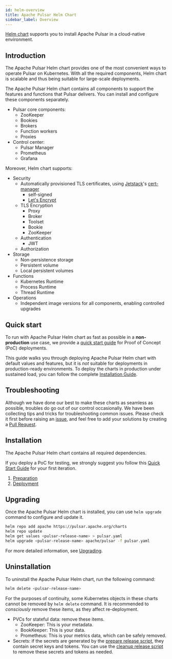```yaml
---
id: helm-overview
title: Apache Pulsar Helm Chart
sidebar_label: Overview
---
```


[Helm chart](https://github.com/apache/pulsar-helm-chart) supports you to install Apache Pulsar in a cloud-native environment.

## Introduction

The Apache Pulsar Helm chart provides one of the most convenient ways to operate Pulsar on Kubernetes. With all the required components, Helm chart is scalable and thus being suitable for large-scale deployments.

The Apache Pulsar Helm chart contains all components to support the features and functions that Pulsar delivers. You can install and configure these components separately.

- Pulsar core components:
    - ZooKeeper
    - Bookies
    - Brokers
    - Function workers
    - Proxies
- Control center:
    - Pulsar Manager
    - Prometheus
    - Grafana

Moreover, Helm chart supports:

- Security
    - Automatically provisioned TLS certificates, using [Jetstack](https://www.jetstack.io/)'s [cert-manager](https://cert-manager.io/docs/)
        - self-signed
        - [Let's Encrypt](https://letsencrypt.org/)
    - TLS Encryption
        - Proxy
        - Broker
        - Toolset
        - Bookie
        - ZooKeeper
    - Authentication
        - JWT
    - Authorization
- Storage
    - Non-persistence storage
    - Persistent volume
    - Local persistent volumes
- Functions
    - Kubernetes Runtime
    - Process Runtime
    - Thread Runtime
- Operations
    - Independent image versions for all components, enabling controlled upgrades

## Quick start

To run with Apache Pulsar Helm chart as fast as possible in a **non-production** use case, we provide a [quick start guide](getting-started-helm.md) for Proof of Concept (PoC) deployments.

This guide walks you through deploying Apache Pulsar Helm chart with default values and features, but it is *not* suitable for deployments in production-ready environments. To deploy the charts in production under sustained load, you can follow the complete [Installation Guide](helm-install.md).

## Troubleshooting

Although we have done our best to make these charts as seamless as possible, troubles do go out of our control occasionally. We have been collecting tips and tricks for troubleshooting common issues. Please check it first before raising an [issue](https://github.com/apache/pulsar/issues/new/choose), and feel free to add your solutions by creating a [Pull Request](https://github.com/apache/pulsar/compare).

## Installation

The Apache Pulsar Helm chart contains all required dependencies.

If you deploy a PoC for testing, we strongly suggest you follow this [Quick Start Guide](getting-started-helm.md) for your first iteration.

1. [Preparation](helm-prepare.md)
2. [Deployment](helm-deploy.md)

## Upgrading

Once the Apache Pulsar Helm chart is installed, you can use `helm upgrade` command to configure and update it.

```bash
helm repo add apache https://pulsar.apache.org/charts
helm repo update
helm get values <pulsar-release-name> > pulsar.yaml
helm upgrade <pulsar-release-name> apache/pulsar -f pulsar.yaml
```

For more detailed information, see [Upgrading](helm-upgrade.md).

## Uninstallation

To uninstall the Apache Pulsar Helm chart, run the following command:

```bash
helm delete <pulsar-release-name>
```

For the purposes of continuity, some Kubernetes objects in these charts cannot be removed by `helm delete` command. It is recommended to *consciously* remove these items, as they affect re-deployment.

* PVCs for stateful data: remove these items.
    - ZooKeeper: This is your metadata.
    - BookKeeper: This is your data.
    - Prometheus: This is your metrics data, which can be safely removed.
* Secrets: if the secrets are generated by the [prepare release script](https://github.com/apache/pulsar-helm-chart/blob/master/scripts/pulsar/prepare_helm_release.sh), they contain secret keys and tokens. You can use the [cleanup release script](https://github.com/apache/pulsar-helm-chart/blob/master/scripts/pulsar/cleanup_helm_release.sh) to remove these secrets and tokens as needed.

